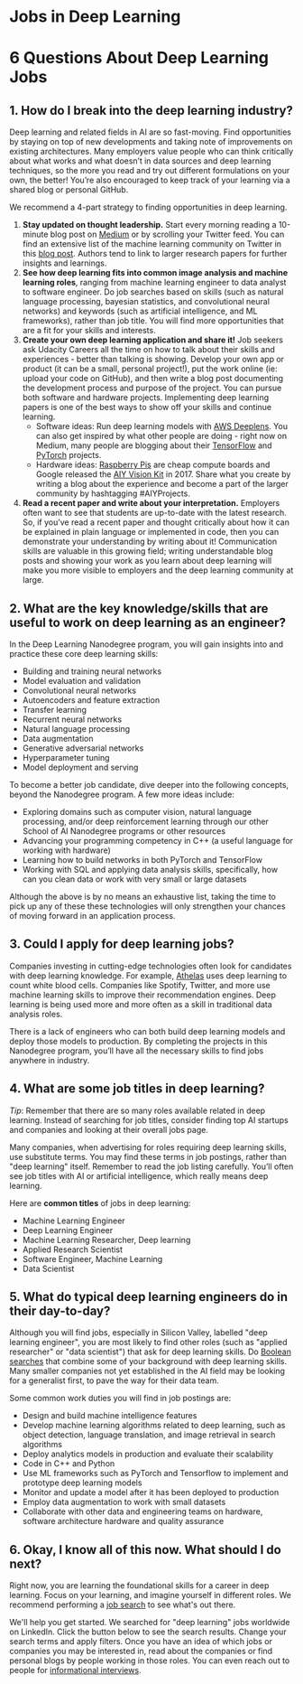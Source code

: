 # Jobs in Deep Learning

# 6 Questions About Deep Learning Jobs

## 1\. How do I break into the deep learning industry?

Deep learning and related fields in AI are so fast-moving. Find opportunities by staying on top of new developments and taking note of improvements on existing architectures. Many employers value people who can think critically about what works and what doesn’t in data sources and deep learning techniques, so the more you read and try out different formulations on your own, the better! You’re also encouraged to keep track of your learning via a shared blog or personal GitHub.

We recommend a 4-part strategy to finding opportunities in deep learning.

1. **Stay updated on thought leadership.** Start every morning reading a 10-minute blog post on [Medium](https://medium.com/tag/deep-learning) or by scrolling your Twitter feed. You can find an extensive list of the machine learning community on Twitter in this [blog post](https://blog.udacity.com/2018/09/machine-learning-ai-experts-on-twitter.html). Authors tend to link to larger research papers for further insights and learnings.
2. **See how deep learning fits into common image analysis and machine learning roles**, ranging from machine learning engineer to data analyst to software engineer. Do job searches based on skills (such as natural language processing, bayesian statistics, and convolutional neural networks) and keywords (such as artificial intelligence, and ML frameworks), rather than job title. You will find more opportunities that are a fit for your skills and interests.
3. **Create your own deep learning application and share it!** Job seekers ask Udacity Careers all the time on how to talk about their skills and experiences - better than talking is showing. Develop your own app or product (it can be a small, personal project!), put the work online (ie: upload your code on GitHub), and then write a blog post documenting the development process and purpose of the project. You can pursue both software and hardware projects. Implementing deep learning papers is one of the best ways to show off your skills and continue learning.
    - Software ideas: Run deep learning models with [AWS Deeplens](https://aws.amazon.com/deeplens/). You can also get inspired by what other people are doing - right now on Medium, many people are blogging about their [TensorFlow](https://www.tensorflow.org/) and [PyTorch](https://pytorch.org/) projects.
    - Hardware ideas: [Raspberry Pis](https://www.raspberrypi.org/) are cheap compute boards and Google released the [AIY Vision Kit](https://blog.google/technology/ai/introducing-aiy-vision-kit-make-devices-see/) in 2017. Share what you create by writing a blog about the experience and become a part of the larger community by hashtagging #AIYProjects.
4. **Read a recent paper and write about your interpretation.** Employers often want to see that students are up-to-date with the latest research. So, if you’ve read a recent paper and thought critically about how it can be explained in plain language or implemented in code, then you can demonstrate your understanding by writing about it! Communication skills are valuable in this growing field; writing understandable blog posts and showing your work as you learn about deep learning will make you more visible to employers and the deep learning community at large.

## 2\. What are the key knowledge/skills that are useful to work on deep learning as an engineer?

In the Deep Learning Nanodegree program, you will gain insights into and practice these core deep learning skills:

- Building and training neural networks
- Model evaluation and validation
- Convolutional neural networks
- Autoencoders and feature extraction
- Transfer learning
- Recurrent neural networks
- Natural language processing
- Data augmentation
- Generative adversarial networks
- Hyperparameter tuning
- Model deployment and serving

To become a better job candidate, dive deeper into the following concepts, beyond the Nanodegree program. A few more ideas include:

- Exploring domains such as computer vision, natural language processing, and/or deep reinforcement learning through our other School of AI Nanodegree programs or other resources
- Advancing your programming competency in C++ (a useful language for working with hardware)
- Learning how to build networks in both PyTorch and TensorFlow
- Working with SQL and applying data analysis skills, specifically, how can you clean data or work with very small or large datasets

Although the above is by no means an exhaustive list, taking the time to pick up any of these these technologies will only strengthen your chances of moving forward in an application process.

## 3\. Could I apply for deep learning jobs?

Companies investing in cutting-edge technologies often look for candidates with deep learning knowledge. For example, [Athelas](http://athelas.com/technology/) uses deep learning to count white blood cells. Companies like Spotify, Twitter, and more use machine learning skills to improve their recommendation engines. Deep learning is being used more and more often as a skill in traditional data analysis roles.

There is a lack of engineers who can both build deep learning models and deploy those models to production. By completing the projects in this Nanodegree program, you’ll have all the necessary skills to find jobs anywhere in industry.

## 4\. What are some job titles in deep learning?

_Tip_: Remember that there are so many roles available related in deep learning. Instead of searching for job titles, consider finding top AI startups and companies and looking at their overall jobs page.

Many companies, when advertising for roles requiring deep learning skills, use substitute terms. You may find these terms in job postings, rather than "deep learning" itself. Remember to read the job listing carefully. You’ll often see job titles with AI or artificial intelligence, which really means deep learning.

Here are **common titles** of jobs in deep learning:

- Machine Learning Engineer
- Deep Learning Engineer
- Machine Learning Researcher, Deep learning
- Applied Research Scientist
- Software Engineer, Machine Learning
- Data Scientist

## 5\. What do typical deep learning engineers do in their day-to-day?

Although you will find jobs, especially in Silicon Valley, labelled "deep learning engineer", you are most likely to find other roles (such as "applied researcher" or "data scientist") that ask for deep learning skills. Do [Boolean searches](https://www.linkedin.com/help/linkedin/answer/75814/using-boolean-search-on-linkedin?lang=en) that combine some of your background with deep learning skills. Many smaller companies not yet established in the AI field may be looking for a generalist first, to pave the way for their data team.

Some common work duties you will find in job postings are:

- Design and build machine intelligence features
- Develop machine learning algorithms related to deep learning, such as object detection, language translation, and image retrieval in search algorithms
- Deploy analytics models in production and evaluate their scalability
- Code in C++ and Python
- Use ML frameworks such as PyTorch and Tensorflow to implement and prototype deep learning models
- Monitor and update a model after it has been deployed to production
- Employ data augmentation to work with small datasets
- Collaborate with other data and engineering teams on hardware, software architecture hardware and quality assurance

## 6\. Okay, I know all of this now. What should I do next?

Right now, you are learning the foundational skills for a career in deep learning. Focus on your learning, and imagine yourself in different roles. We recommend performing a [job search](https://career-resource-center.udacity.com/job-boards) to see what's out there.

We'll help you get started. We searched for "deep learning" jobs worldwide on LinkedIn. Click the button below to see the search results. Change your search terms and apply filters. Once you have an idea of which jobs or companies you may be interested in, read about the companies or find personal blogs by people working in those roles. You can even reach out to people for [informational interviews](https://career-resource-center.udacity.com/networking/informational-interviews).